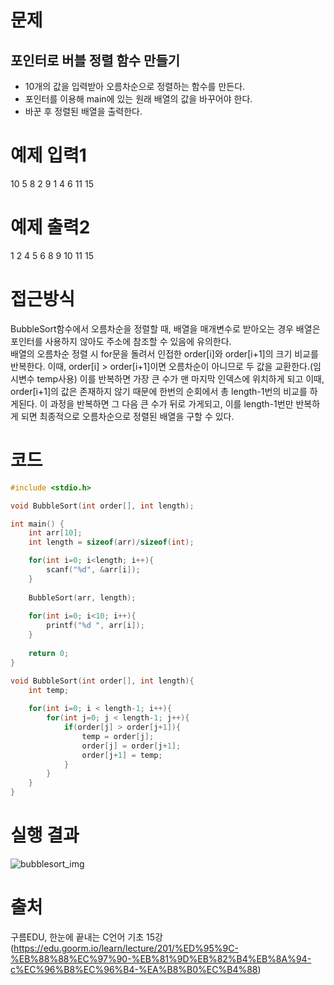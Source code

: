 # 문제
## 포인터로 버블 정렬 함수 만들기
* 10개의 값을 입력받아 오름차순으로 정렬하는 함수를 만든다.
* 포인터를 이용해 main에 있는 원래 배열의 값을 바꾸어야 한다.
* 바꾼 후 정렬된 배열을 출력한다.

# 예제 입력1
10 5 8 2 9 1 4 6 11 15

# 예제 출력2
1 2 4 5 6 8 9 10 11 15 

# 접근방식
BubbleSort함수에서 오름차순을 정렬할 때, 배열을 매개변수로 받아오는 경우 배열은 포인터를 사용하지 않아도 주소에 참조할 수 있음에 유의한다.  
배열의 오름차순 정렬 시 for문을 돌려서 인접한 order[i]와 order[i+1]의 크기 비교를 반복한다.
이때, order[i] > order[i+1]이면 오름차순이 아니므로 두 값을 교환한다.(임시변수 temp사용)
이를 반복하면 가장 큰 수가 맨 마지막 인덱스에 위치하게 되고 이때, order[i+1]의 값은 존재하지 않기 때문에 한번의 순회에서 총 length-1번의 비교를 하게된다.
이 과정을 반복하면 그 다음 큰 수가 뒤로 가게되고, 이를 length-1번만 반복하게 되면 최종적으로 오름차순으로 정렬된 배열을 구할 수 있다.

# 코드
```c
#include <stdio.h>

void BubbleSort(int order[], int length);

int main() {
	int arr[10];
	int length = sizeof(arr)/sizeof(int);

	for(int i=0; i<length; i++){
		scanf("%d", &arr[i]);
	}
	
	BubbleSort(arr, length);
	
	for(int i=0; i<10; i++){
		printf("%d ", arr[i]);
	}
	
	return 0;
}

void BubbleSort(int order[], int length){
	int temp;
	
	for(int i=0; i < length-1; i++){
		for(int j=0; j < length-1; j++){
			if(order[j] > order[j+1]){
				temp = order[j];
				order[j] = order[j+1];
				order[j+1] = temp;
			}
		}
	}
}
```

# 실행 결과
![bubblesort_img](https://github.com/jdaun/TIL/blob/master/C/c_ex/image/c_bubblesort_Ex.PNG)

# 출처
구름EDU, 한눈에 끝내는 C언어 기초 15강(https://edu.goorm.io/learn/lecture/201/%ED%95%9C-%EB%88%88%EC%97%90-%EB%81%9D%EB%82%B4%EB%8A%94-c%EC%96%B8%EC%96%B4-%EA%B8%B0%EC%B4%88)
